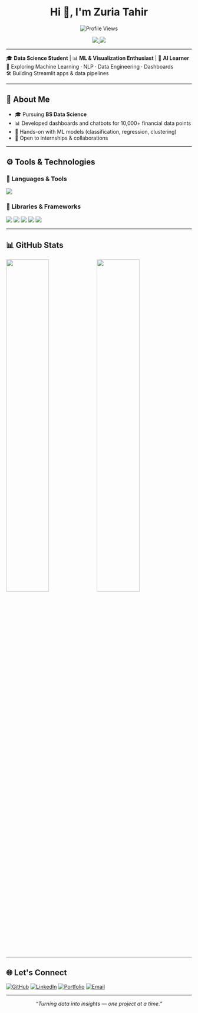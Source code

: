 <h1 align="center">Hi 👋, I'm Zuria Tahir</h1>

<p align="center">
  <img src="https://komarev.com/ghpvc/?username=YOUR-USERNAME&style=flat-square" alt="Profile Views" />
</p>

<p align="center">
  <a href="https://www.linkedin.com/in/YOUR-LINKEDIN">
    <img src="https://img.shields.io/badge/LinkedIn-ZuriaTahir-blue?style=flat-square&logo=linkedin" />
  </a>
  <a href="mailto:YOUR-EMAIL">
    <img src="https://img.shields.io/badge/Email-YOUR-EMAIL-D14836?style=flat-square&logo=gmail&logoColor=white" />
  </a>
</p>

---

🎓 **Data Science Student** | 📊 **ML & Visualization Enthusiast** | 🤖 **AI Learner**  
🌱 Exploring Machine Learning · NLP · Data Engineering · Dashboards  
🛠 Building Streamlit apps & data pipelines  

---

## 🧠 About Me
- 🎓 Pursuing **BS Data Science**
- 📊 Developed dashboards and chatbots for 10,000+ financial data points
- 🧪 Hands-on with ML models (classification, regression, clustering)
- 🤝 Open to internships & collaborations  

---

## ⚙️ Tools & Technologies

### 🧰 Languages & Tools
<p align="left">
  <img src="https://skillicons.dev/icons?i=python,sql,html,css,js,git,github,vscode" />
</p>

### 🧪 Libraries & Frameworks
<p align="left">
  <img src="https://img.shields.io/badge/Pandas-150458?style=flat-square&logo=pandas&logoColor=white" />
  <img src="https://img.shields.io/badge/NumPy-013243?style=flat-square&logo=numpy&logoColor=white" />
  <img src="https://img.shields.io/badge/ScikitLearn-F7931E?style=flat-square&logo=scikitlearn&logoColor=white" />
  <img src="https://img.shields.io/badge/Streamlit-FF4B4B?logo=streamlit&logoColor=white&style=flat-square" />
  <img src="https://img.shields.io/badge/Matplotlib-005571?style=flat-square&logo=plotly&logoColor=white" />
</p>

---

## 📊 GitHub Stats

<p align="left">
  <img src="https://github-readme-stats.vercel.app/api?username=YOUR-USERNAME&show_icons=true&theme=radical" width="48%" />
  <img src="https://github-readme-stats.vercel.app/api/top-langs/?username=YOUR-USERNAME&layout=compact&theme=radical" width="48%" />
</p>

---

## 🌐 Let's Connect

[![GitHub](https://img.shields.io/badge/GitHub-ZuriaTahir18-181717?style=flat-square&logo=github)](https://github.com/ZuriaTahir-18)
[![LinkedIn](https://img.shields.io/badge/LinkedIn-ZuriaTahir-blue?style=flat-square&logo=linkedin)](https://www.linkedin.com/in/zuria-tahir-9b5078319)
[![Portfolio](https://img.shields.io/badge/Portfolio-Coming%20Soon-0e76a8?style=flat-square&logo=google-chrome)](#)
[![Email](https://img.shields.io/badge/Gmail-zuriatahir18%40gmail.com-D14836?style=flat-square&logo=gmail&logoColor=white)](mailto:zuriatahir18@gmail.com)

---

<p align="center"><i>“Turning data into insights — one project at a time.”</i></p>
